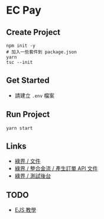 # EC Pay

## Create Project

```
npm init -y
# 加入一些套件到 package.json
yarn
tsc --init
```

## Get Started

- 請建立 `.env` 檔案

## Run Project

```
yarn start
```

## Links

- [綠界 / 文件](https://www.ecpay.com.tw/Service/API_Dwnld)
- [綠界 / 整合金流 / 產生訂單 API 文件](https://developers.ecpay.com.tw/?p=2862)
- [綠界 / 測試後台](https://vendor-stage.ecpay.com.tw/Frame/Index)

## TODO

- [EJS 教學](https://medium.com/web-design-zone/ejs%E6%A8%A3%E6%9D%BF%E5%BC%95%E6%93%8E%E7%9A%84%E4%BD%BF%E7%94%A8%E6%96%B9%E5%BC%8F-40873ea2dfae)




